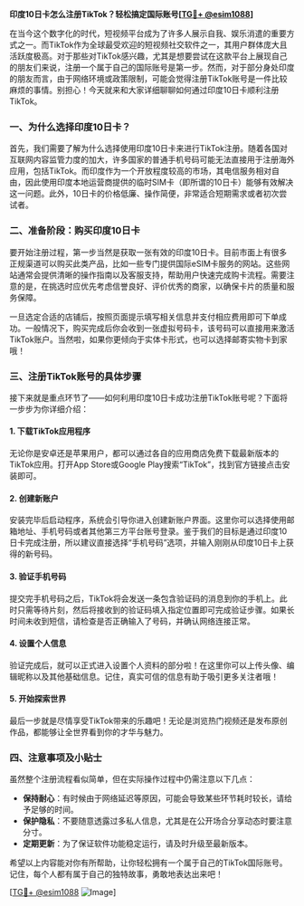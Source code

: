 **印度10日卡怎么注册TikTok？轻松搞定国际账号[[TG💪+ @esim1088](https://t.me/s/esim1088)]**

在当今这个数字化的时代，短视频平台成为了许多人展示自我、娱乐消遣的重要方式之一。而TikTok作为全球最受欢迎的短视频社交软件之一，其用户群体庞大且活跃度极高。对于那些对TikTok感兴趣，尤其是想要尝试在这款平台上展现自己的朋友们来说，注册一个属于自己的国际账号是第一步。然而，对于部分身处印度的朋友而言，由于网络环境或政策限制，可能会觉得注册TikTok账号是一件比较麻烦的事情。别担心！今天就来和大家详细聊聊如何通过印度10日卡顺利注册TikTok。

### 一、为什么选择印度10日卡？

首先，我们需要了解为什么选择使用印度10日卡来进行TikTok注册。随着各国对互联网内容监管力度的加大，许多国家的普通手机号码可能无法直接用于注册海外应用，包括TikTok。而印度作为一个开放程度较高的市场，其电信服务相对自由，因此使用印度本地运营商提供的临时SIM卡（即所谓的10日卡）能够有效解决这一问题。此外，10日卡的价格低廉、操作简便，非常适合短期需求或者初次尝试者。

### 二、准备阶段：购买印度10日卡

要开始注册过程，第一步当然是获取一张有效的印度10日卡。目前市面上有很多正规渠道可以购买此类产品，比如一些专门提供国际eSIM卡服务的网站。这些网站通常会提供清晰的操作指南以及客服支持，帮助用户快速完成购卡流程。需要注意的是，在挑选时应优先考虑信誉良好、评价优秀的商家，以确保卡片的质量和服务保障。

一旦选定合适的店铺后，按照页面提示填写相关信息并支付相应费用即可下单成功。一般情况下，购买完成后你会收到一张虚拟号码卡，该号码可以直接用来激活TikTok账户。当然啦，如果你更倾向于实体卡形式，也可以选择邮寄实物卡到家哦！

### 三、注册TikTok账号的具体步骤

接下来就是重点环节了——如何利用印度10日卡成功注册TikTok账号呢？下面将一步步为你详细介绍：

#### 1. 下载TikTok应用程序

无论你是安卓还是苹果用户，都可以通过各自的应用商店免费下载最新版本的TikTok应用。打开App Store或Google Play搜索“TikTok”，找到官方链接点击安装即可。

#### 2. 创建新账户

安装完毕后启动程序，系统会引导你进入创建新账户界面。这里你可以选择使用邮箱地址、手机号码或者其他第三方平台账号登录。鉴于我们的目标是通过印度10日卡完成注册，所以建议直接选择“手机号码”选项，并输入刚刚从印度10日卡上获得的新号码。

#### 3. 验证手机号码

提交完手机号码之后，TikTok将会发送一条包含验证码的消息到你的手机上。此时只需等待片刻，然后将接收到的验证码填入指定位置即可完成验证步骤。如果长时间未收到短信，请检查是否正确输入了号码，并确认网络连接正常。

#### 4. 设置个人信息

验证完成后，就可以正式进入设置个人资料的部分啦！在这里你可以上传头像、编辑昵称以及其他基础信息。记住，真实可信的信息有助于吸引更多关注者哦！

#### 5. 开始探索世界

最后一步就是尽情享受TikTok带来的乐趣吧！无论是浏览热门视频还是发布原创作品，都能够让全世界看到你的才华与魅力。

### 四、注意事项及小贴士

虽然整个注册流程看似简单，但在实际操作过程中仍需注意以下几点：

- **保持耐心**：有时候由于网络延迟等原因，可能会导致某些环节耗时较长，请给予足够的时间。
- **保护隐私**：不要随意透露过多私人信息，尤其是在公开场合分享动态时要注意分寸。
- **定期更新**：为了保证软件功能稳定运行，请及时升级至最新版本。

希望以上内容能对你有所帮助，让你轻松拥有一个属于自己的TikTok国际账号。记住，每个人都有属于自己的独特故事，勇敢地表达出来吧！

[[TG💪+ @esim1088](https://t.me/s/esim1088) ![Image](https://i.postimg.cc/4NQfJmqS/Snipaste-2025-05-13-00-14-12.png)]